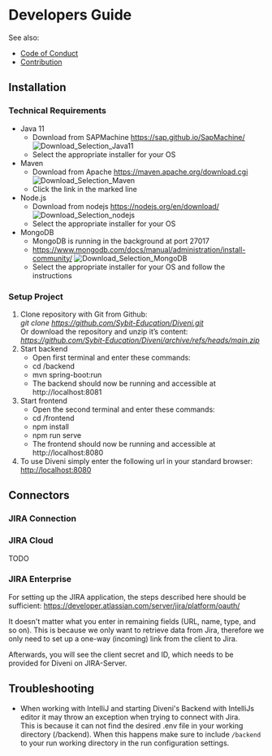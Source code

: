 # Developers Guide

See also: 

* [Code of Conduct](../code_of_conduct.md)
* [Contribution](contribution.md)

## Installation

### Technical Requirements

- Java 11
  - Download from SAPMachine <https://sap.github.io/SapMachine/>
    <img :src="$withBase('/img/Java11_Installer_Selection.png')" alt="Download_Selection_Java11">
  - Select the appropriate installer for your OS
- Maven
  - Download from Apache <https://maven.apache.org/download.cgi>
    <img :src="$withBase('/img/Maven_Installer_Selection.png')" alt="Download_Selection_Maven">
  - Click the link in the marked line
- Node.js
  - Download from nodejs <https://nodejs.org/en/download/>
    <img :src="$withBase('/img/nodejs_Installer_Selection.png')" alt="Download_Selection_nodejs">
  - Select the appropriate installer for your OS
- MongoDB
  - MongoDB is running in the background at port 27017
  - <https://www.mongodb.com/docs/manual/administration/install-community/>
    <img :src="$withBase('/img/MongoDB_Installer_Selection.png')" alt="Download_Selection_MongoDB">
  - Select the appropriate installer for your OS and follow the instructions

### Setup Project

1. Clone repository with Git from Github:<br />
      *git clone https://github.com/Sybit-Education/Diveni.git* <br />
   Or download the repository and unzip it’s content:
      *https://github.com/Sybit-Education/Diveni/archive/refs/heads/main.zip*
2. Start backend
   * Open  first terminal and enter these commands:
   * cd /backend
   * mvn spring-boot:run
   * The backend should now be running and accessible at http://localhost:8081
3. Start frontend
   * Open the second terminal and enter these commands:
   * cd /frontend
   * npm install
   * npm run serve
   * The frontend should now be running and accessible at http://localhost:8080
4. To use Diveni simply enter the following url in your standard browser: <http://localhost:8080>


## Connectors

### JIRA Connection


### JIRA Cloud

TODO

### JIRA Enterprise

For setting up the JIRA application, the steps described here should be sufficient: 
<https://developer.atlassian.com/server/jira/platform/oauth/>

It doesn't matter what you enter in remaining fields (URL, name, type, and so on). 
This is because we only want to retrieve data from Jira, therefore we only need to set up a 
one-way (incoming) link from the client to Jira.

Afterwards, you will see the client secret and ID, which needs to be provided for Diveni on 
JIRA-Server.

## Troubleshooting

- When working with IntelliJ and starting Diveni's Backend with IntelliJs editor it may throw an
  exception when trying to connect with Jira.\
  This is because it can not find the desired .env file in your working directory (/backend).
  When this happens make sure to include ```/backend``` to your run working directory in the run
  configuration settings.
